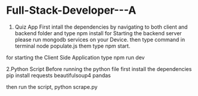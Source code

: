 # Full-Stack-Developer---A
1. Quiz App
  First intall the dependencies by navigating to both client and backend folder and type npm install
  for Starting the backend server please run mongodb services on your Device.
  then type command in terminal node populate.js
  them type npm start.

  for starting the Client Side Application
  type npm run dev

2.Python Script
  Before running the python file first install the dependencies
  pip install requests beautifulsoup4 pandas

  then run the script,
  python scrape.py
